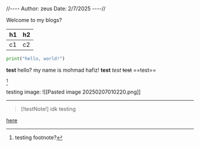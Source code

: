
//----
Author: zeus
Date: 2/7/2025
----//

Welcome to my blogs?


| h1  | h2  |
| --- | --- |
| c1  | c2  |
```python
print("hello, world!")
```

**test**
hello?
my name is mohmad hafiz!
**test**
*test*
~~test~~
==test==


[^1]

testing image:
![[Pasted image 20250207010220.png]]

---


> [!testNote!] idk
> testing

[here](http://google.com)

[^1]: testing footnote?

